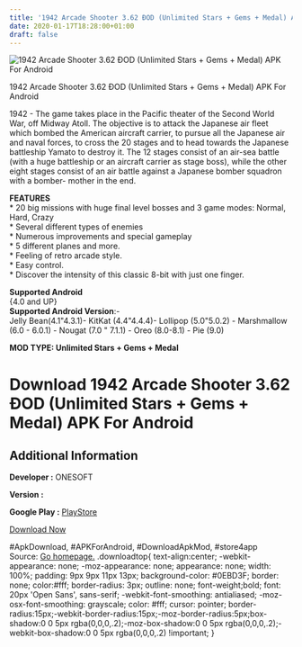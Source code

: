 ```yaml
---
title: '1942 Arcade Shooter 3.62 ÐOD (Unlimited Stars + Gems + Medal) APK For Android'
date: 2020-01-17T18:28:00+01:00
draft: false
---
```


![1942 Arcade Shooter 3.62 ÐOD (Unlimited Stars + Gems + Medal) APK For Android](https://i1.wp.com/apkhome.net/wp-content/uploads/2020/01/1942-Arcade-Shooter-3.62-ÐOD-Unlimited-Stars-Gems-Medal.png "1942 Arcade Shooter 3.62 ÐOD (Unlimited Stars + Gems + Medal) APK For Android")

  

1942 Arcade Shooter 3.62 ÐOD (Unlimited Stars + Gems + Medal) APK For Android

1942 - The game takes place in the Pacific theater of the Second World War, off Midway Atoll. The objective is to attack the Japanese air fleet which bombed the American aircraft carrier, to pursue all the Japanese air and naval forces, to cross the 20 stages and to head towards the Japanese battleship Yamato to destroy it. The 12 stages consist of an air-sea battle (with a huge battleship or an aircraft carrier as stage boss), while the other eight stages consist of an air battle against a Japanese bomber squadron with a bomber- mother in the end.

**FEATURES**  
\* 20 big missions with huge final level bosses and 3 game modes: Normal, Hard, Crazy  
\* Several different types of enemies  
\* Numerous improvements and special gameplay  
\* 5 different planes and more.  
\* Feeling of retro arcade style.  
\* Easy control.  
\* Discover the intensity of this classic 8-bit with just one finger.

**Supported Android**  
{4.0 and UP}  
**Supported Android Version**:-  
Jelly Bean(4.1"4.3.1)- KitKat (4.4"4.4.4)- Lollipop (5.0"5.0.2) - Marshmallow (6.0 - 6.0.1) - Nougat (7.0 " 7.1.1) - Oreo (8.0-8.1) - Pie (9.0)

**MOD TYPE: Unlimited Stars + Gems + Medal**

Download 1942 Arcade Shooter 3.62 ÐOD (Unlimited Stars + Gems + Medal) APK For Android
=======================================================================================

Additional Information
----------------------

**Developer :** ONESOFT

**Version :**

**Google Play :** [PlayStore](https://play.google.com/store/apps/details?id=com.os.wars.squadron)

  

[Download Now](https://store4app.co/post/1942-arcade-shooter-3-62-od-unlimited-stars-gems-medal-apk-for-android_1579281916)

  
#ApkDownload, #APKForAndroid, #DownloadApkMod, #store4app  
Source: [Go homepage.](https://store4app.co/post/1942-arcade-shooter-3-62-od-unlimited-stars-gems-medal-apk-for-android_1579281916) .downloadtop{ text-align:center; -webkit-appearance: none; -moz-appearance: none; appearance: none; width: 100%; padding: 9px 9px 11px 13px; background-color: #0EBD3F; border: none; color:#fff; border-radius: 3px; outline: none; font-weight;bold; font: 20px 'Open Sans', sans-serif; -webkit-font-smoothing: antialiased; -moz-osx-font-smoothing: grayscale; color: #fff; cursor: pointer; border-radius:15px;-webkit-border-radius:15px;-moz-border-radius:5px;box-shadow:0 0 5px rgba(0,0,0,.2);-moz-box-shadow:0 0 5px rgba(0,0,0,.2);-webkit-box-shadow:0 0 5px rgba(0,0,0,.2) !important; }